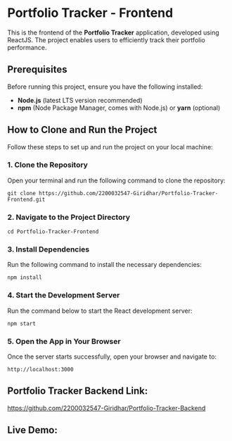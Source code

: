# Portfolio Tracker - Frontend

This is the frontend of the **Portfolio Tracker** application, developed using ReactJS. The project enables users to efficiently track their portfolio performance.

## Prerequisites

Before running this project, ensure you have the following installed:

- **Node.js** (latest LTS version recommended)
- **npm** (Node Package Manager, comes with Node.js) or **yarn** (optional)

## How to Clone and Run the Project

Follow these steps to set up and run the project on your local machine:

### 1. Clone the Repository

Open your terminal and run the following command to clone the repository:

```git clone https://github.com/2200032547-Giridhar/Portfolio-Tracker-Frontend.git```

### 2. Navigate to the Project Directory

```cd Portfolio-Tracker-Frontend```


### 3. Install Dependencies

Run the following command to install the necessary dependencies:

```npm install```

### 4. Start the Development Server

Run the command below to start the React development server:

```npm start```

### 5. Open the App in Your Browser

Once the server starts successfully, open your browser and navigate to:

```http://localhost:3000```

## Portfolio Tracker Backend Link:
https://github.com/2200032547-Giridhar/Portfolio-Tracker-Backend

## Live Demo:
